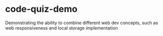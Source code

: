 # code-quiz-demo
Demonstrating the ability to combine different web dev concepts, such as web responsiveness and local storage implementation

